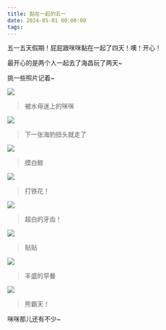 ```yaml
---
title: 黏在一起的五一
date: 2024-05-01 00:00:00
tags:
---
```


五一五天假期！屁屁跟咪咪黏在一起了四天！噢！开心！

最开心的是两个人一起去了海昌玩了两天~

挑一些照片记着~

![](/images/20240501_001.jpg)

> 被水母迷上的咪咪

![](/images/20240501_002.jpg)

> 下一张海豹扭头就走了

![](/images/20240501_003.jpg)

> 摸白鲸

![](/images/20240501_004.jpg)

> 打铁花！

![](/images/20240501_005.jpg)

> 超白的牙齿！

![](/images/20240501_006.jpg)

> 贴贴

![](/images/20240501_007.jpg)

> 丰盛的早餐

![](/images/20240501_008.jpg)

> 熊霸天！

咪咪那儿还有不少~
